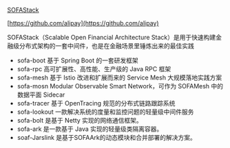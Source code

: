 
[SOFAStack](https://www.sofastack.tech/)

[https://github.com/alipay](https://github.com/alipay)

SOFAStack（Scalable Open Financial Architecture Stack）是用于快速构建金融级分布式架构的一套中间件，也是在金融场景里锤炼出来的最佳实践

* sofa-boot 基于 Spring Boot 的一套研发框架
* sofa-rpc 高可扩展性、高性能、生产级的 Java RPC 框架
* sofa-mesh 基于 Istio 改进和扩展而来的 Service Mesh 大规模落地实践方案
* sofa-mosn Modular Observable Smart Network，可作为 SOFAMesh 中的数据平面 Sidecar
* sofa-tracer 基于 OpenTracing 规范的分布式链路跟踪系统
* sofa-lookout 一款解决系统的度量和监控问题的轻量级中间件服务
* sofa-bolt 是基于 Netty 实现的网络通信框架。
* sofa-ark 是一款基于 Java 实现的轻量级类隔离容器。
* soaf-Jarslink 是基于SOFAArk的动态模块和合并部署的解决方案。